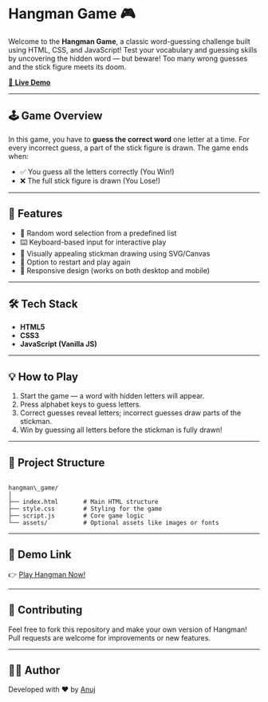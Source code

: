 # Hangman Game 🎮

Welcome to the **Hangman Game**, a classic word-guessing challenge built using HTML, CSS, and JavaScript! Test your vocabulary and guessing skills by uncovering the hidden word — but beware! Too many wrong guesses and the stick figure meets its doom.

[🔗 **Live Demo**](https://anuj0224.github.io/hangman_game/)

---

## 🕹️ Game Overview

In this game, you have to **guess the correct word** one letter at a time. For every incorrect guess, a part of the stick figure is drawn. The game ends when:
- ✅ You guess all the letters correctly (You Win!)
- ❌ The full stick figure is drawn (You Lose!)

---

## 🚀 Features

- 🎯 Random word selection from a predefined list
- ⌨️ Keyboard-based input for interactive play
- 🎨 Visually appealing stickman drawing using SVG/Canvas
- 🔁 Option to restart and play again
- 📱 Responsive design (works on both desktop and mobile)

---

## 🛠️ Tech Stack

- **HTML5**
- **CSS3**
- **JavaScript (Vanilla JS)**

---

## 💡 How to Play

1. Start the game — a word with hidden letters will appear.
2. Press alphabet keys to guess letters.
3. Correct guesses reveal letters; incorrect guesses draw parts of the stickman.
4. Win by guessing all letters before the stickman is fully drawn!

---

## 📂 Project Structure

```

hangman\_game/
│
├── index.html       # Main HTML structure
├── style.css        # Styling for the game
├── script.js        # Core game logic
└── assets/          # Optional assets like images or fonts

```

---

## 🔗 Demo Link

👉 [Play Hangman Now!](https://anuj0224.github.io/hangman_game/)

---

## 🙌 Contributing

Feel free to fork this repository and make your own version of Hangman! Pull requests are welcome for improvements or new features.

---


## 🙋‍♂️ Author

Developed with ❤️ by [Anuj](https://github.com/anuj0224)
```
